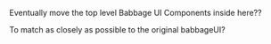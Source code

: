 Eventually move the top level Babbage UI Components inside here??

To match as closely as possible to the original babbageUI?
